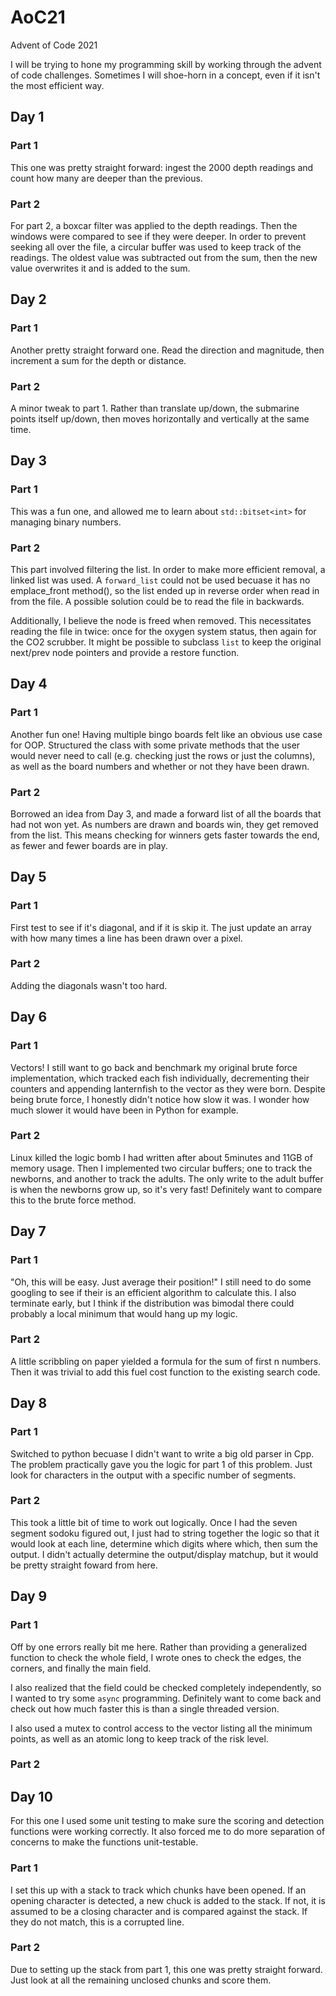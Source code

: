 # AoC21
Advent of Code 2021

I will be trying to hone my programming skill by working through the advent of code challenges. Sometimes I will shoe-horn in a concept, even if it isn't the most efficient way.


## Day 1
### Part 1
This one was pretty straight forward: ingest the 2000 depth readings and count how many are deeper than the previous.
### Part 2
For part 2, a boxcar filter was applied to the depth readings. Then the windows were compared to see if they were deeper. In order to prevent seeking all over the file, a circular buffer was used to keep track of the readings. The oldest value was subtracted out from the sum, then the new value overwrites it and is added to the sum. 

## Day 2
### Part 1
Another pretty straight forward one. Read the direction and magnitude, then increment a sum for the depth or distance.
### Part 2
A minor tweak to part 1. Rather than translate up/down, the submarine points itself up/down, then moves horizontally and vertically at the same time.

## Day 3
### Part 1
This was a fun one, and allowed me to learn about `std::bitset<int>` for managing binary numbers.
### Part 2
This part involved filtering the list. In order to make more efficient removal, a linked list was used. A `forward_list` could not be used becuase it has no emplace_front method(), so the list ended up in reverse order when read in from the file. A possible solution could be to read the file in backwards.
  
Additionally, I believe the node is freed when removed. This necessitates reading the file in twice: once for the oxygen system status, then again for the CO2 scrubber. It might be possible to subclass `list` to keep the original next/prev node pointers and provide a restore function.
  
## Day 4
### Part 1
Another fun one! Having multiple bingo boards felt like an obvious use case for OOP. Structured the class with some private methods that the user would never need to call (e.g. checking just the rows or just the columns), as well as the board numbers and whether or not they have been drawn.
### Part 2
Borrowed an idea from Day 3, and made a forward list of all the boards that had not won yet. As numbers are drawn and boards win, they get removed from the list. This means checking for winners gets faster towards the end, as fewer and fewer boards are in play.

## Day 5
### Part 1
First test to see if it's diagonal, and if it is skip it.
The just update an array with how many times a line has been drawn over a pixel.
### Part 2
Adding the diagonals wasn't too hard.


## Day 6
### Part 1
Vectors! I still want to go back and benchmark my original brute force implementation, which tracked each fish individually, decrementing their counters and appending lanternfish to the vector as they were born. Despite being brute force, I honestly didn't notice how slow it was. I wonder how much slower it would have been in Python for example.
### Part 2
Linux killed the logic bomb I had written after about 5minutes and 11GB of memory usage.
Then I implemented two circular buffers; one to track the newborns, and another to track the adults. The only write to the adult buffer is when the newborns grow up, so it's very fast! Definitely want to compare this to the brute force method.

## Day 7
### Part 1
"Oh, this will be easy. Just average their position!"
I still need to do some googling to see if their is an efficient algorithm to calculate this.
I also terminate early, but I think if the distribution was bimodal there could probably a local minimum that would hang up my logic.
### Part 2
A little scribbling on paper yielded a formula for the sum of first n numbers. Then it was trivial to add this fuel cost function to the existing search code.


## Day 8
### Part 1
Switched to python becuase I didn't want to write a big old parser in Cpp.
The problem practically gave you the logic for part 1 of this problem. Just look for characters in the output with a specific number of segments.
### Part 2
This took a little bit of time to work out logically. Once I had the seven segment sodoku figured out, I just had to string together the logic so that it would look at each line, determine which digits where which, then sum the output. I didn't actually determine the output/display matchup, but it would be pretty straight foward from here.


## Day 9
### Part 1
Off by one errors really bit me here. Rather than providing a generalized function to check the whole field, I wrote ones to check the edges, the corners, and finally the main field.

I also realized that the field could be checked completely independently, so I wanted to try some `async` programming. Definitely want to come back and check out how much faster this is than a single threaded version.

I also used a mutex to control access to the vector listing all the minimum points, as well as an atomic long to keep track of the risk level. 
### Part 2


## Day 10
For this one I used some unit testing to make sure the scoring and detection functions were working correctly. It also forced me to do more separation of concerns to make the functions unit-testable.
### Part 1
I set this up with a stack to track which chunks have been opened. If an opening character is detected, a new chuck is added to the stack. If not, it is assumed to be a closing character and is compared against the stack. If they do not match, this is a corrupted line.
### Part 2
Due to setting up the stack from part 1, this one was pretty straight forward. Just look at all the remaining unclosed chunks and score them.
